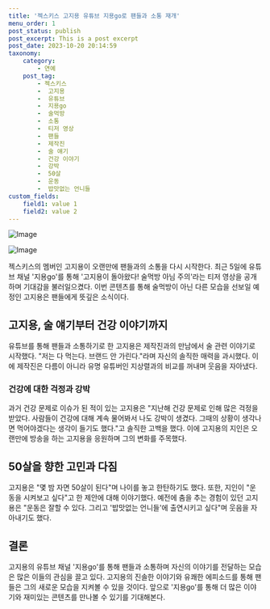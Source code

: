 ```yaml
---
title: '젝스키스 고지용 유튜브 지용go로 팬들과 소통 재개'
menu_order: 1
post_status: publish
post_excerpt: This is a post excerpt
post_date: 2023-10-20 20:14:59
taxonomy:
    category:
        - 연예
    post_tag:
        - 젝스키스
        -  고지용
        -  유튜브
        -  지용go
        -  술먹방
        -  소통
        -  티저 영상
        -  팬들
        -  제작진
        -  술 얘기
        -  건강 이야기
        -  강박
        -  50살
        -  운동
        -  밥맛없는 언니들
custom_fields:
    field1: value 1
    field2: value 2
---
```


![Image](https://mimgnews.pstatic.net/image/076/2024/02/06/2024020601000457300056461_20240206133005419.jpg?type=w540)

![Image](https://ssl.pstatic.net/mimgnews/image/076/2024/02/06/2024020601000457300056462_20240206133005433.jpg?type=w540)


젝스키스의 멤버인 고지용이 오랜만에 팬들과의 소통을 다시 시작한다. 최근 5일에 유튜브 채널 '지용go'를 통해 '고지용이 돌아왔다! 술먹방 아님 주의'라는 티저 영상을 공개하며 기대감을 불러일으켰다. 이번 콘텐츠를 통해 술먹방이 아닌 다른 모습을 선보일 예정인 고지용은 팬들에게 뜻깊은 소식이다.

## 고지용, 술 얘기부터 건강 이야기까지
유튜브를 통해 팬들과 소통하기로 한 고지용은 제작진과의 만남에서 술 관련 이야기로 시작했다. "저는 다 먹는다. 브랜드 안 가린다."라며 자신의 솔직한 매력을 과시했다. 이에 제작진은 다름이 아니라 유명 유튜버인 지상렬과의 비교를 꺼내며 웃음을 자아냈다. 

### 건강에 대한 걱정과 강박
과거 건강 문제로 이슈가 된 적이 있는 고지용은 "지난해 건강 문제로 인해 많은 걱정을 받았다. 사람들이 건강에 대해 계속 물어봐서 나도 강박이 생겼다. 그때의 상황이 생각나면 먹어야겠다는 생각이 들기도 했다."고 솔직한 고백을 했다. 이에 고지용의 지인은 오랜만에 방송을 하는 고지용을 응원하며 그의 변화를 주목했다.

## 50살을 향한 고민과 다짐
고지용은 "몇 밤 자면 50살이 된다"며 나이를 놓고 한탄하기도 했다. 또한, 지인이 "운동을 시켜보고 싶다"고 한 제안에 대해 이야기했다. 예전에 춤을 추는 경험이 있던 고지용은 "운동은 잘할 수 있다. 그리고 '밥맛없는 언니들'에 출연시키고 싶다"며 웃음을 자아내기도 했다.

## 결론
고지용의 유튜브 채널 '지용go'를 통해 팬들과 소통하며 자신의 이야기를 전달하는 모습은 많은 이들의 관심을 끌고 있다. 고지용의 진솔한 이야기와 유쾌한 에피소드를 통해 팬들은 그의 새로운 모습을 지켜볼 수 있을 것이다. 앞으로 '지용go'를 통해 더 많은 이야기와 재미있는 콘텐츠를 만나볼 수 있기를 기대해본다.
